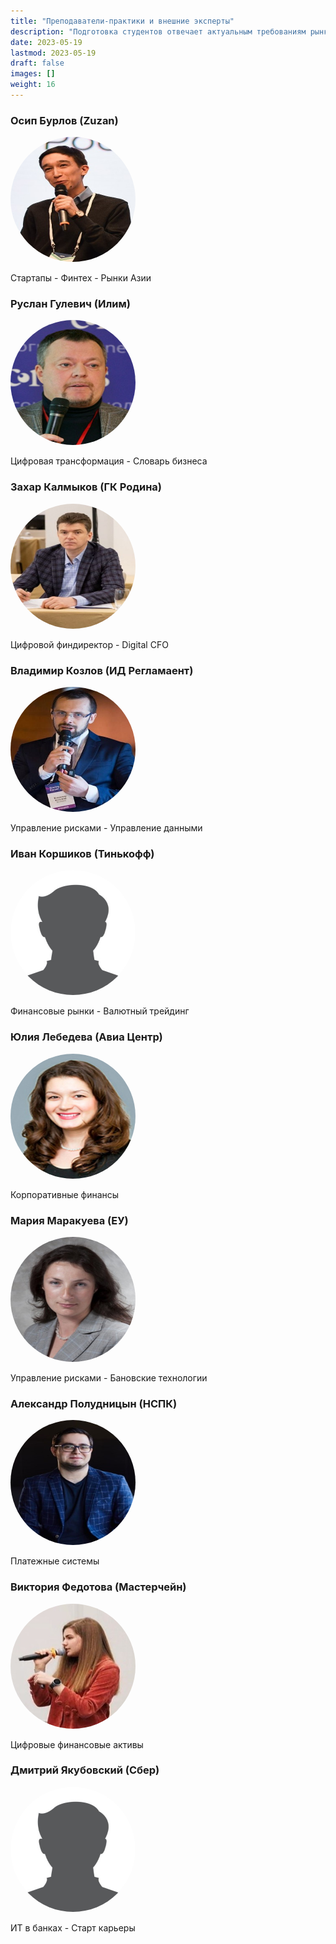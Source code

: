 ```yaml
---
title: "Преподаватели-практики и внешние эксперты"
description: "Подготовка студентов отвечает актуальным требованиям рынка труда."
date: 2023-05-19
lastmod: 2023-05-19
draft: false
images: []
weight: 16
---
```


### Осип Бурлов (Zuzan)

<img src="Osip_Burlov.jpeg" width="200" height="200" alt="Осип Бурлов"  style="border-radius: 50%"/>

Стартапы - Финтех - Рынки Азии

### Руслан Гулевич (Илим)

<img src="Ruslan_Gulevich.jpg" width="200" height="200" alt="Руслан Гулевич" style="border-radius: 50%"/>

Цифровая трансформация - Словарь бизнеса

### Захар Калмыков (ГК Родина)

<img src="Zakhar_Kalmykov.jpg" width="200" height="200" alt="Захар Калмыков" style="border-radius: 50%"/>

Цифровой финдиректор - Digital CFO

### Владимир Козлов (ИД Регламаент)

<img src="Vladimir_Kozlov.jpg" width="200" height="200" alt="Владимир Козлов" style="border-radius: 50%"/>

Управление рисками - Управление данными

### Иван Коршиков (Тинькофф)

<img src="male_profile_picture.jpg" width="200" height="200" alt="Иван Коршиков" style="border-radius: 50%"/>

Финансовые рынки - Валютный трейдинг

### Юлия Лебедева (Авиа Центр)

<img src="Julia_Lebedeva.jpg" width="200" height="200" alt="Юлия Лебедева" style="border-radius: 50%"/>

Корпоративные финансы

### Мария Маракуева (ЕУ)

<img src="Maria_Marakueva.jpg" width="200" height="200" alt="Мария Маракуева" style="border-radius: 50%"/>

Управление рисками - Бановские технологии

### Александр Полудницын (НСПК)

<img src="Alexander_Poludnitsyn.jpg" width="200" height="200" alt="Александр Полудницын" style="border-radius: 50%"/>

Платежные системы

### Виктория Федотова (Мастерчейн)

<img src="Victoria _Fedotova.jpg" width="200" height="200" alt="Виктория Федотова" style="border-radius: 50%"/>

Цифровые финансовые активы

### Дмитрий Якубовский (Сбер)

<img src="male_profile_picture.jpg" width="200" height="200" alt="Дмитрий Якубовский" style="border-radius: 50%"/>

ИТ в банках - Старт карьеры
